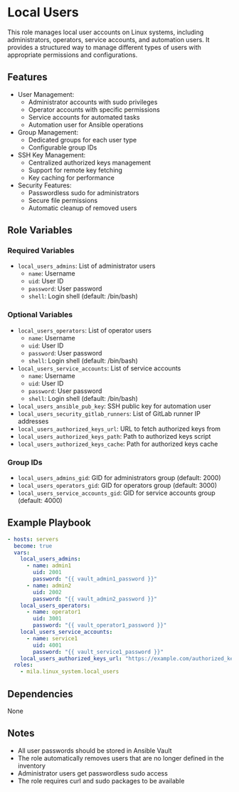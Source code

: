 # Local Users

This role manages local user accounts on Linux systems, including administrators,
operators, service accounts, and automation users. It provides a structured way to
manage different types of users with appropriate permissions and configurations.

## Features

* User Management:
  * Administrator accounts with sudo privileges
  * Operator accounts with specific permissions
  * Service accounts for automated tasks
  * Automation user for Ansible operations
* Group Management:
  * Dedicated groups for each user type
  * Configurable group IDs
* SSH Key Management:
  * Centralized authorized keys management
  * Support for remote key fetching
  * Key caching for performance
* Security Features:
  * Passwordless sudo for administrators
  * Secure file permissions
  * Automatic cleanup of removed users

## Role Variables

### Required Variables

* `local_users_admins`: List of administrator users
  * `name`: Username
  * `uid`: User ID
  * `password`: User password
  * `shell`: Login shell (default: /bin/bash)

### Optional Variables

* `local_users_operators`: List of operator users
  * `name`: Username
  * `uid`: User ID
  * `password`: User password
  * `shell`: Login shell (default: /bin/bash)
* `local_users_service_accounts`: List of service accounts
  * `name`: Username
  * `uid`: User ID
  * `password`: User password
  * `shell`: Login shell (default: /bin/bash)
* `local_users_ansible_pub_key`: SSH public key for automation user
* `local_users_security_gitlab_runners`: List of GitLab runner IP addresses
* `local_users_authorized_keys_url`: URL to fetch authorized keys from
* `local_users_authorized_keys_path`: Path to authorized keys script
* `local_users_authorized_keys_cache`: Path for authorized keys cache

### Group IDs

* `local_users_admins_gid`: GID for administrators group (default: 2000)
* `local_users_operators_gid`: GID for operators group (default: 3000)
* `local_users_service_accounts_gid`: GID for service accounts group (default: 4000)

## Example Playbook

```yaml
- hosts: servers
  become: true
  vars:
    local_users_admins:
      - name: admin1
        uid: 2001
        password: "{{ vault_admin1_password }}"
      - name: admin2
        uid: 2002
        password: "{{ vault_admin2_password }}"
    local_users_operators:
      - name: operator1
        uid: 3001
        password: "{{ vault_operator1_password }}"
    local_users_service_accounts:
      - name: service1
        uid: 4001
        password: "{{ vault_service1_password }}"
    local_users_authorized_keys_url: "https://example.com/authorized_keys"
  roles:
    - mila.linux_system.local_users
```

## Dependencies

None

## Notes

* All user passwords should be stored in Ansible Vault
* The role automatically removes users that are no longer defined in the inventory
* Administrator users get passwordless sudo access
* The role requires curl and sudo packages to be available